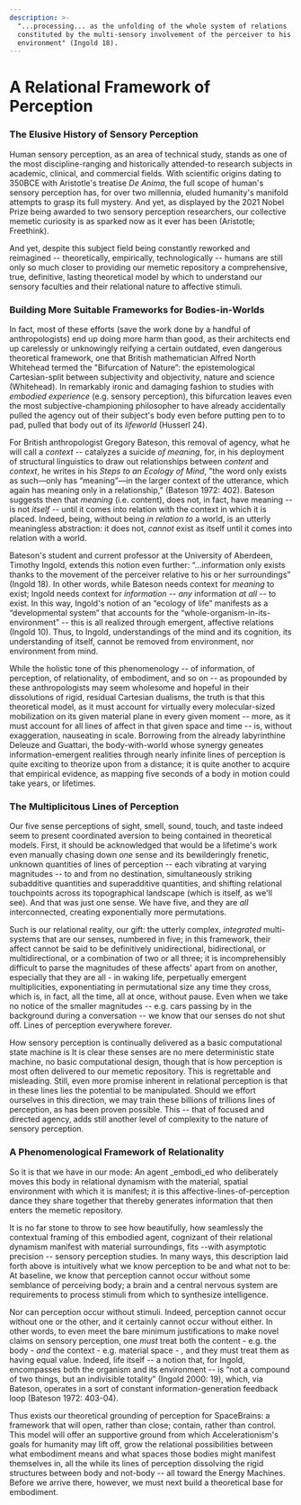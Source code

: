 ```yaml
---
description: >-
  "...processing... as the unfolding of the whole system of relations
  constituted by the multi-sensory involvement of the perceiver to his or her
  environment" (Ingold 18).
---
```


# A Relational Framework of Perception

### The Elusive History of Sensory Perception&#x20;

Human sensory perception, as an area of technical study, stands as one of the most discipline-ranging and historically attended-to research subjects in academic, clinical, and commercial fields. With scientific origins dating to 350BCE with Aristotle's treatise _De Anima_, the full scope of human's sensory perception has, for over two millennia, eluded humanity's manifold attempts to grasp its full mystery. And yet, as displayed by the 2021 Nobel Prize being awarded to two sensory perception researchers, our collective memetic curiosity is as sparked now as it ever has been (Aristotle; Freethink).&#x20;

And yet, despite this subject field being constantly reworked and reimagined -- theoretically, empirically, technologically -- humans are still only so much closer to providing our memetic repository a comprehensive, true, definitive, lasting theoretical model by which to understand our sensory faculties and their relational nature to affective stimuli.

### Building More Suitable Frameworks for Bodies-in-Worlds&#x20;

In fact, most of these efforts (save the work done by a handful of anthropologists) end up doing more harm than good, as their architects end up carelessly or unknowingly reifying a certain outdated, even dangerous theoretical framework, one that British mathematician Alfred North Whitehead termed the "Bifurcation of Nature”: the epistemological Cartesian-split between subjectivity and objectivity, nature and science (Whitehead). In remarkably ironic and damaging fashion to studies with _embodied experience_ (e.g. sensory perception), this bifurcation leaves even the most subjective-championing philosopher to have already accidentally pulled the agency out of their subject's body even before putting pen to to pad, pulled that body out of its _lifeworld_ (Husserl 24).&#x20;

For British anthropologist Gregory Bateson, this removal of agency, what he will call a _context --_ catalyzes a suicide _of meaning_, for, in his deployment of structural linguistics to draw out relationships between _content_ and _context_, he writes in his _Steps to an Ecology of Mind_, "the word only exists as such—only has “meaning”—in the larger context of the utterance, which again has meaning only in a relationship,” (Bateson 1972: 402). Bateson suggests then that _meaning_ (i.e. content), does not, in fact, have meaning -- is not _itself --_ until it comes into relation with the context in which it is placed. Indeed, being, without being _in relation to_ a world, is an utterly meaningless abstraction: it does not, _cannot_ exist as itself until it comes into relation with a world.&#x20;

Bateson's student and current professor at the University of Aberdeen, Timothy Ingold, extends this notion even further: “...information only exists thanks to the movement of the perceiver relative to his or her surroundings” (Ingold 18). In other words, while Bateson needs context for _meaning_ to exist; Ingold needs context for _information_ -- _any_ information _at all_ -- to exist. In this way, Ingold's notion of an “ecology of life” manifests as a “developmental system” that accounts for the “whole-organism-in-its-environment” -- this is all realized through emergent, affective relations (Ingold 10). Thus, to Ingold, understandings of the mind and its cognition, its understanding of itself, cannot be removed from environment, nor environment from mind.

While the holistic tone of this phenomenology -- of information, of perception, of relationality, of embodiment, and so on -- as propounded by these anthropologists may seem wholesome and hopeful in their dissolutions of rigid, residual Cartesian dualisms, the truth is that this theoretical model, as it must account for virtually every molecular-sized mobilization on its given material plane in every given moment -- more, as it must account for all lines of affect in that given space and time -- is, without exaggeration, nauseating in scale. Borrowing from the already labyrinthine Deleuze and Guattari, the body-with-world whose synergy geneates information-emergent realities through nearly infinite lines of perception is quite exciting to theorize upon from a distance; it is quite another to acquire that empirical evidence, as mapping five seconds of a body in motion could take years, or lifetimes.&#x20;

### The Multiplicitous Lines of Perception

Our five sense perceptions of sight, smell, sound, touch, and taste indeed seem to present coordinated aversion to being contained in theoretical models. First, it should be acknowledged that would be a lifetime's work even manually chasing down _one_ sense and its bewilderingly frenetic, unknown quantities of lines of perception -- each vibrating at varying magnitudes --  to and from no destination, simultaneously striking subadditive quantities and superadditive quantities, and shifting relational touchpoints across its topographical landscape (which is itself, as we'll see). And that was just one sense. We have five, and they are _all_ interconnected, creating exponentially more permutations.&#x20;

Such is our relational reality, our gift: the utterly complex, _integrated_ multi-systems that are our senses, numbered in five; in this framework, their affect cannot be said to be definitively unidirectional, bidirectional, or multidirectional, or a combination of two or all three; it is incomprehensibly difficult to parse the magnitudes of these affects' apart from on another, especially that they are all - in waking life, perpetually emergent multiplicities, exponentiating in permutational size any time they cross, which is, in fact, all the time, all at once, without pause. Even when we take no notice of the smaller magnitudes -- e.g. cars passing by in the background during a conversation -- we know that our senses do not shut off. Lines of perception everywhere forever.&#x20;

How sensory perception is continually delivered as a basic computational state machine is It is clear these senses are no mere deterministic state machine, no basic computational design, though that is how perception is most often delivered to our memetic repository. This is regrettable and misleading. Still, even more promise inherent in relational perception is that in these lines lies the potential to be manipulated. Should we effort ourselves in this direction, we may train these billions of trillions lines of perception, as has been proven possible. This -- that of focused and directed agency, adds still another level of complexity to the nature of sensory perception.&#x20;

### A Phenomenological Framework of Relationality

So it is that we have in our mode: An agent _embodi_ed who deliberately moves this body in relational dynamism with the material, spatial environment with which it is manifest; it is this affective-lines-of-perception dance they share together that thereby generates information that then enters the memetic repository.

It is no far stone to throw to see how beautifully, how seamlessly the contextual framing of this embodied agent, cognizant of their relational dynamism manifest with material surroundings, fits --with asymptotic precision -- sensory perception studies. In many ways, this description laid forth above is intuitively what we know perception to be and what not to be: At baseline, we know that perception cannot occur without some semblance of perceiving body; a brain and a central nervous system are requirements to process stimuli from which to synthesize intelligence.&#x20;

Nor can perception occur without stimuli. Indeed, perception cannot occur without one or the other, and it certainly cannot occur without either. In other words, to even meet the bare minimum justifications to make novel claims on sensory perception, one _must_ treat both the content - e.g. the body - _and_ the context - e.g. material space - , and they must treat them as having equal value. Indeed, life itself -- a notion that, for Ingold, encompasses both the organism and its environment -- is “not a compound of two things, but an indivisible totality” (Ingold 2000: 19), which, via Bateson, operates in a sort of constant information-generation feedback loop (Bateson 1972: 403-04).

Thus exists our theoretical grounding of perception for SpaceBrains: a framework that will open, rather than close; contain, rather than control. This model will offer an supportive ground from which Accelerationism's goals for humanity may lift off, grow the relational possibilities between what embodiment means and what spaces those bodies might manifest themselves in, all the while its lines of perception dissolving the rigid structures between body and not-body -- all toward the Energy Machines. Before we arrive there, however, we must next build a theoretical base for embodiment.&#x20;
